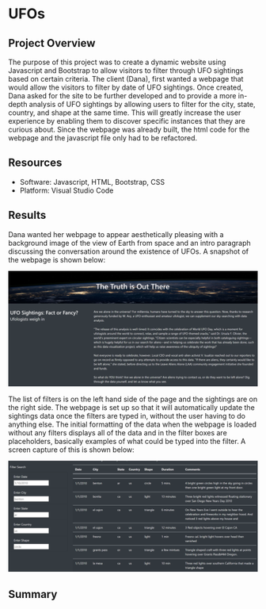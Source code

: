 # UFOs

## Project Overview

The purpose of this project was to create a dynamic website using Javascript and Bootstrap to allow visitors to filter through UFO sightings based on certain criteria. The client (Dana), first wanted a webpage that would allow the visitors to filter by date of UFO sightings. Once created, Dana asked for the site to be further developed and to provide a more in-depth analysis of UFO sightings by allowing users to filter for the city, state, country, and shape at the same time. This will greatly increase the user experience by enabling them to discover specific instances that they are curious about. Since the webpage was already built, the html code for the webpage and the javascript file only had to be refactored.

## Resources

* Software: Javascript, HTML, Bootstrap, CSS
* Platform: Visual Studio Code

## Results

Dana wanted her webpage to appear aesthetically pleasing with a background image of the view of Earth from space and an intro paragraph discussing the conversation around the existence of UFOs. A snapshot of the webpage is shown below:

![background.png](/resources/background.png)

The list of filters is on the left hand side of the page and the sightings are on the right side. The webpage is set up so that it will automatically update the sightings data once the filters are typed in, without the user having to do anything else. The initial formatting of the data when the webpage is loaded without any filters displays all of the data and in the filter boxes are placeholders, basically examples of what could be typed into the filter. A screen capture of this is shown below:

![filters1.png](/resources/filters1.png)


## Summary
